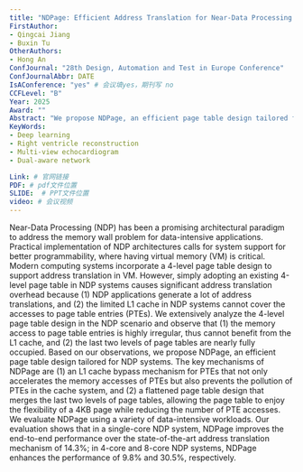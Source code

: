 ```yaml
---
title: "NDPage: Efficient Address Translation for Near-Data Processing Architectures via Tailored Page Table"
FirstAuthor:
- Qingcai Jiang
- Buxin Tu
OtherAuthors:
- Hong An
ConfJournal: "28th Design, Automation and Test in Europe Conference"
ConfJournalAbbr: DATE
IsAConference: "yes" # 会议填yes，期刊写 no
CCFLevel: "B" 
Year: 2025
Award: ""
Abstract: "We propose NDPage, an efficient page table design tailored for NDP systems. The key mechanisms of NDPage are (1) an L1 cache bypass mechanism for PTEs that not only accelerates the memory accesses of PTEs but also prevents the pollution of PTEs in the cache system, and (2) a flattened page table design that merges the last two levels of page tables, allowing the page table to enjoy the flexibility of a 4KB page while reducing the number of PTE accesses. We evaluate NDPage using a variety of data-intensive workloads."
KeyWords:
- Deep learning
- Right ventricle reconstruction
- Multi-view echocardiogram
- Dual-aware network

Link: # 官网链接 
PDF: # pdf文件位置
SLIDE:  # PPT文件位置
video: # 会议视频
---
```


Near-Data Processing (NDP) has been a promising architectural paradigm to address the memory wall problem for data-intensive applications. Practical implementation of NDP architectures calls for system support for better programmability, where having virtual memory (VM) is critical. Modern computing systems incorporate a 4-level page table design to support address translation in VM. However, simply adopting an existing 4-level page table in NDP systems causes significant address translation overhead because (1) NDP applications generate a lot of address translations, and (2) the limited L1 cache in NDP systems cannot cover the accesses to page table entries (PTEs). We extensively analyze the 4-level page table design in the NDP scenario and observe that (1) the memory access to page table entries is highly irregular, thus cannot benefit from the L1 cache, and (2) the last two levels of page tables are nearly fully occupied. Based on our observations, we propose NDPage, an efficient page table design tailored for NDP systems. The key mechanisms of NDPage are (1) an L1 cache bypass mechanism for PTEs that not only accelerates the memory accesses of PTEs but also prevents the pollution of PTEs in the cache system, and (2) a flattened page table design that merges the last two levels of page tables, allowing the page table to enjoy the flexibility of a 4KB page while reducing the number of PTE accesses. We evaluate NDPage using a variety of data-intensive workloads. Our evaluation shows that in a single-core NDP system, NDPage improves the end-to-end performance over the state-of-the-art address translation mechanism of 14.3\%; in 4-core and 8-core NDP systems, NDPage enhances the performance of 9.8\% and 30.5\%, respectively.

